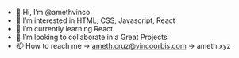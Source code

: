 - 👋 Hi, I’m @amethvinco
- 👀 I’m interested in HTML, CSS, Javascript, React
- 🌱 I’m currently learning React
- 💞️ I’m looking to collaborate in a Great Projects
- 📫 How to reach me -> ameth.cruz@vincoorbis.com -> ameth.xyz

<!---
amethvinco/amethvinco is a ✨ special ✨ repository because its `README.md` (this file) appears on your GitHub profile.
You can click the Preview link to take a look at your changes.
--->
